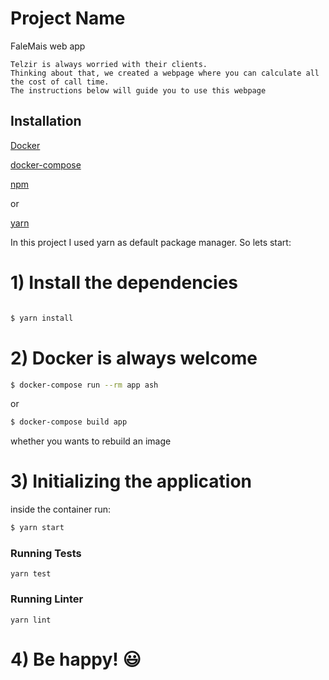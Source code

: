 
# Project Name

FaleMais web app

    Telzir is always worried with their clients.
    Thinking about that, we created a webpage where you can calculate all the cost of call time.
    The instructions below will guide you to use this webpage

## Installation

[Docker](https://www.docker.com)

[docker-compose](https://docs.docker.com/compose)

[npm](https://www.npmjs.com) 

or

[yarn](https://yarnpkg.com) 


In this project I used yarn as default package manager. So lets start:

# 1) Install the dependencies
```bash

$ yarn install
```

# 2) Docker is always welcome
```bash
$ docker-compose run --rm app ash
```

or

```bash
$ docker-compose build app 
```
whether you wants to rebuild an image


# 3) Initializing the application
inside the container run:
```bash
$ yarn start
```

### Running Tests

    yarn test

### Running Linter

    yarn lint

# 4) Be happy! :smiley:
```
